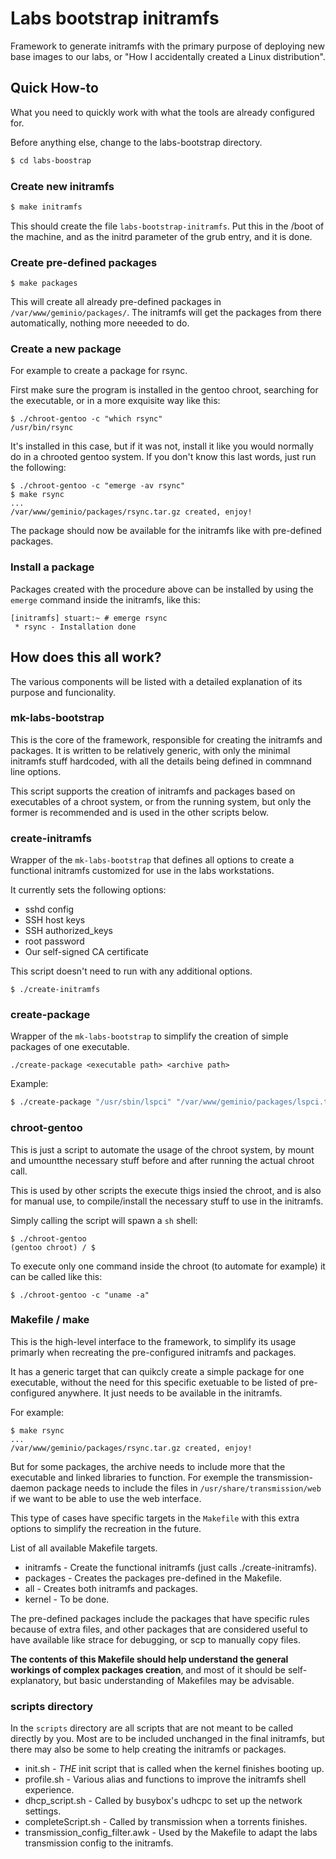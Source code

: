 # Labs bootstrap initramfs
Framework to generate initramfs with the primary purpose of deploying new base images to our labs, or "How I accidentally created a Linux distribution".

## Quick How-to

What you need to quickly work with what the tools are already configured for.

Before anything else, change to the labs-bootstrap directory.

```sh
$ cd labs-boostrap
```

### Create new initramfs

```sh
$ make initramfs
```
This should create the file `labs-bootstrap-initramfs`.
Put this in the /boot of the machine, and as the initrd parameter of the grub entry, and it is done.


### Create pre-defined packages
```
$ make packages
```
This will create all already pre-defined packages in `/var/www/geminio/packages/`.
The initramfs will get the packages from there automatically, nothing more neeeded to do.

### Create a new package
For example to create a package for rsync.

First make sure the program is installed in the gentoo chroot, searching for the executable, or in a more exquisite way like this:

```
$ ./chroot-gentoo -c "which rsync"
/usr/bin/rsync
```

It's installed in this case, but if it was not, install it like you would normally do in a chrooted gentoo system.
If you don't know this last words, just run the following:

```
$ ./chroot-gentoo -c "emerge -av rsync"
$ make rsync
...
/var/www/geminio/packages/rsync.tar.gz created, enjoy!
```
The package should now be available for the initramfs like with pre-defined packages.

### Install a package

Packages created with the procedure above can be installed by using the `emerge` command inside the initramfs, like this:

```
[initramfs] stuart:~ # emerge rsync
 * rsync - Installation done
```

## How does this all work?

The various components will be listed with a detailed explanation of its purpose and funcionality.

### mk-labs-bootstrap

This is the core of the framework, responsible for creating the initramfs and packages.
It is written to be relatively generic, with only the minimal initramfs stuff hardcoded,
with all the details being defined in commnand line options.

This script supports the creation of initramfs and packages based on executables of a chroot system,
or from the running system, but only the former is recommended and is used in the other scripts below.

### create-initramfs

Wrapper of the `mk-labs-bootstrap` that defines all options to create a functional initramfs customized for use in the labs workstations.

It currently sets the following options:
 * sshd config
 * SSH host keys
 * SSH authorized_keys
 * root password
 * Our self-signed CA certificate
 
This script doesn't need to run with any additional options.
```
$ ./create-initramfs
```

### create-package

Wrapper of the `mk-labs-bootstrap` to simplify the creation of simple packages of one executable.

```
./create-package <executable path> <archive path>
```

Example:
```sh
$ ./create-package "/usr/sbin/lspci" "/var/www/geminio/packages/lspci.tar.gz"
```

### chroot-gentoo

This is just a script to automate the usage of the chroot system, by mount and
umountthe necessary stuff before and after running the actual chroot call.

This is used by other scripts the execute thigs insied the chroot, and is also
for manual use, to compile/install the necessary stuff to use in the initramfs.

Simply calling the script will spawn a `sh` shell:
```
$ ./chroot-gentoo 
(gentoo chroot) / $
```

To execute only one command inside the chroot (to automate for example) it can be called like this:
```
$ ./chroot-gentoo -c "uname -a"
```
### Makefile / make

This is the high-level interface to the framework, to simplify its usage primarly
when recreating the pre-configured initramfs and packages.

It has a generic target that can quikcly create a simple package for one executable,
without the need for this specific exetuable to be listed of pre-configured anywhere.
It just needs to be available in the initramfs.

For example:
```
$ make rsync
...
/var/www/geminio/packages/rsync.tar.gz created, enjoy!
```

But for some packages, the archive needs to include more that the executable and
linked libraries to function. For exemple the transmission-daemon package needs to
include the files in `/usr/share/transmission/web` if we want to be able to use the
web interface.

This type of cases have specific targets in the `Makefile` with this extra options
to simplify the recreation in the future.

List of all available Makefile targets.

 * initramfs - Create the functional initramfs (just calls ./create-initramfs).
 * packages - Creates the packages pre-defined in the Makefile.
 * all - Creates both initramfs and packages.
 * kernel - To be done.
 
The pre-defined packages include the packages that have specific rules because of
extra files, and other packages that are considered useful to have available like
strace for debugging, or scp to manually copy files.

**The contents of this Makefile should help understand the general workings of complex
packages creation**, and most of it should be self-explanatory, but basic understanding
of Makefiles may be advisable.

### scripts directory

In the `scripts` directory are all scripts that are not meant to be called directly
by you. Most are to be included unchanged in the final initramfs, but there may also
be some to help creating the initramfs or packages.

 * init.sh - *THE* init script that is called when the kernel finishes booting up.
 * profile.sh - Various alias and functions to improve the initramfs shell experience.
 * dhcp_script.sh - Called by busybox's udhcpc to set up the network settings.
 * completeScript.sh - Called by transmission when a torrents finishes.
 * transmission_config_filter.awk - Used by the Makefile to adapt the labs transmission config to the initramfs.